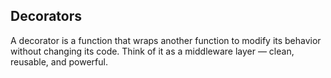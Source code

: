 ## Decorators

A decorator is a function that wraps another function to modify its behavior without changing its code. Think of it as a middleware layer — clean, reusable, and powerful.

